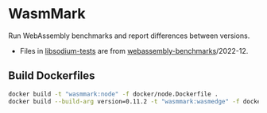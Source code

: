 # WasmMark

Run WebAssembly benchmarks and report differences between versions.

* Files in [libsodium-tests](libsodium-tests) are from [webassembly-benchmarks](https://github.com/jedisct1/webassembly-benchmarks)/2022-12.

## Build Dockerfiles

```sh
docker build -t "wasmmark:node" -f docker/node.Dockerfile .
docker build --build-arg version=0.11.2 -t "wasmmark:wasmedge" -f docker/wasmedge.Dockerfile .
```
